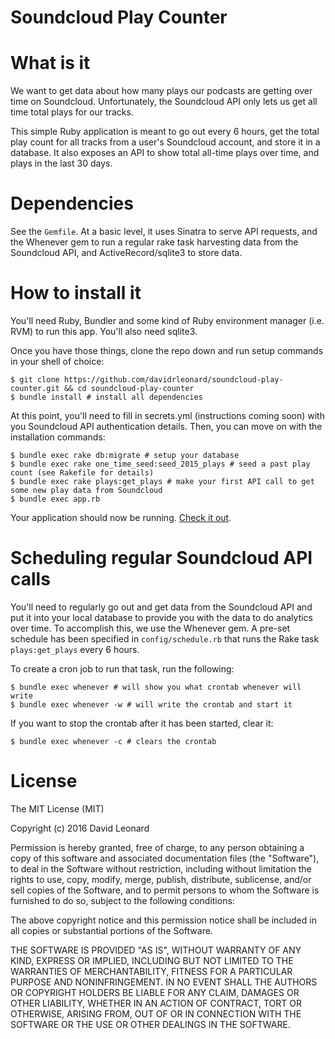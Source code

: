 Soundcloud Play Counter
=========

# What is it

We want to get data about how many plays our podcasts are getting over time on Soundcloud. Unfortunately, the Soundcloud API only lets us get all time total plays for our tracks.

This simple Ruby application is meant to go out every 6 hours, get the total play count for all tracks from a user's Soundcloud account, and store it in a database. It also exposes an API to show total all-time plays over time, and plays in the last 30 days.

# Dependencies

See the `Gemfile`. At a basic level, it uses Sinatra to serve API requests, and the Whenever gem to run a regular rake task harvesting data from the Soundcloud API, and ActiveRecord/sqlite3 to store data.

# How to install it

You'll need Ruby, Bundler and some kind of Ruby environment manager (i.e. RVM) to run this app. You'll also need sqlite3.

Once you have those things, clone the repo down and run setup commands in your shell of choice:

```
$ git clone https://github.com/davidrleonard/soundcloud-play-counter.git && cd soundcloud-play-counter
$ bundle install # install all dependencies
```

At this point, you'll need to fill in secrets.yml (instructions coming soon) with you Soundcloud API authentication details. Then, you can move on with the installation commands:

```
$ bundle exec rake db:migrate # setup your database
$ bundle exec rake one_time_seed:seed_2015_plays # seed a past play count (see Rakefile for details)
$ bundle exec rake plays:get_plays # make your first API call to get some new play data from Soundcloud
$ bundle exec app.rb
```

Your application should now be running. [Check it out](http://localhost:4567/api/1/plays.json).

# Scheduling regular Soundcloud API calls

You'll need to regularly go out and get data from the Soundcloud API and put it into your local database to provide you with the data to do analytics over time. To accomplish this, we use the Whenever gem. A pre-set schedule has been specified in `config/schedule.rb` that runs the Rake task `plays:get_plays` every 6 hours.

To create a cron job to run that task, run the following:

```
$ bundle exec whenever # will show you what crontab whenever will write
$ bundle exec whenever -w # will write the crontab and start it
```

If you want to stop the crontab after it has been started, clear it:

```
$ bundle exec whenever -c # clears the crontab
```

# License

The MIT License (MIT)

Copyright (c) 2016 David Leonard

Permission is hereby granted, free of charge, to any person obtaining a copy of this software and associated documentation files (the "Software"), to deal in the Software without restriction, including without limitation the rights to use, copy, modify, merge, publish, distribute, sublicense, and/or sell copies of the Software, and to permit persons to whom the Software is furnished to do so, subject to the following conditions:

The above copyright notice and this permission notice shall be included in all copies or substantial portions of the Software.

THE SOFTWARE IS PROVIDED "AS IS", WITHOUT WARRANTY OF ANY KIND, EXPRESS OR IMPLIED, INCLUDING BUT NOT LIMITED TO THE WARRANTIES OF MERCHANTABILITY, FITNESS FOR A PARTICULAR PURPOSE AND NONINFRINGEMENT. IN NO EVENT SHALL THE AUTHORS OR COPYRIGHT HOLDERS BE LIABLE FOR ANY CLAIM, DAMAGES OR OTHER LIABILITY, WHETHER IN AN ACTION OF CONTRACT, TORT OR OTHERWISE, ARISING FROM, OUT OF OR IN CONNECTION WITH THE SOFTWARE OR THE USE OR OTHER DEALINGS IN THE SOFTWARE.
